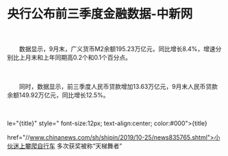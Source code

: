 # 央行公布前三季度金融数据-中新网

　　

　　数据显示，9月末，广义货币M2余额195.23万亿元，同比增长8.4%，增速分别比上月末和上年同期高0.2个和0.1个百分点。

　　

　　同时，数据显示，前三季度人民币贷款增加13.63万亿元，9月末人民币贷款余额149.92万亿元，同比增长12.5%。

　　

le="{title}" style=" font-size:12px; text-align:center; color:#000">{title}

href="//www.chinanews.com/sh/shipin/2019/10-25/news835765.shtml">小伙迷上攀爬自行车 多次获奖被称“天梯舞者”
